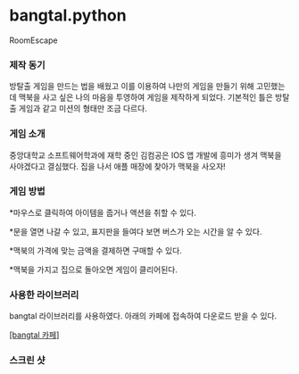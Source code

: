 # bangtal.python
RoomEscape

### 제작 동기
방탈출 게임을 만드는 법을 배웠고 이를 이용하여 나만의 게임을 만들기 위해 고민했는데
맥북을 사고 싶은 나의 마음을 투영하여 게임을 제작하게 되었다.
기본적인 틀은 방탈출 게임과 같고 미션의 형태만 조금 다르다.

### 게임 소개
중앙대학교 소프트웨어학과에 재학 중인 김컴공은 
IOS 앱 개발에 흥미가 생겨 맥북을 사야겠다고 결심했다.
집을 나서 애플 매장에 찾아가 맥북을 사오자!

### 게임 방법
*마우스로 클릭하여 아이템을 줍거나 액션을 취할 수 있다.

*문을 열면 나갈 수 있고, 표지판을 들여다 보면 버스가 오는 시간을 알 수 있다.

*맥북의 가격에 맞는 금액을 결제하면 구매할 수 있다.

*맥북을 가지고 집으로 돌아오면 게임이 클리어된다.

### 사용한 라이브러리
bangtal 라이브러리를 사용하였다.
아래의 카페에 접속하여 다운로드 받을 수 있다.

[[bangtal 카페]](https://cafe.naver.com/bangtal?iframe_url_utf8=%2FArticleRead.nhn%253Fclubid%3D29980462%2526articleid%3D4%2526referrerAllArticles%3Dtrue)

### 스크린 샷
